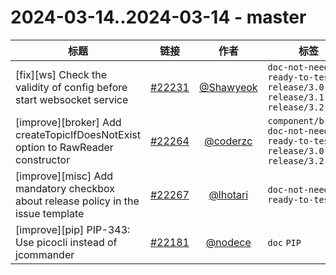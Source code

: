 # 2024-03-14..2024-03-14 - master
| 标题 | 链接 | 作者 | 标签 |
| - | :--: | :--: | - |
| [fix][ws] Check the validity of config before start websocket service | [#22231](https://github.com/apache/pulsar/pull/22231) | [@Shawyeok](https://github.com/Shawyeok) | `doc-not-needed` `ready-to-test` `release/3.0.4` `release/3.1.4` `release/3.2.2`  | 
| [improve][broker] Add createTopicIfDoesNotExist option to RawReader constructor | [#22264](https://github.com/apache/pulsar/pull/22264) | [@coderzc](https://github.com/coderzc) | `component/broker` `doc-not-needed` `ready-to-test` `release/3.0.4` `release/3.2.2`  | 
| [improve][misc] Add mandatory checkbox about release policy in the issue template | [#22267](https://github.com/apache/pulsar/pull/22267) | [@lhotari](https://github.com/lhotari) | `doc-not-needed` `ready-to-test`  | 
| [improve][pip] PIP-343: Use picocli instead of jcommander | [#22181](https://github.com/apache/pulsar/pull/22181) | [@nodece](https://github.com/nodece) | `doc` `PIP`  | 
